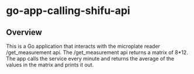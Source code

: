 # go-app-calling-shifu-api
## Overview
This is a Go application that interacts with the microplate reader /get_measurement api. The /get_measurement api returns a matrix of 8*12. The app calls the service every minute and returns the average of the values in the matrix and prints it out. 

## 